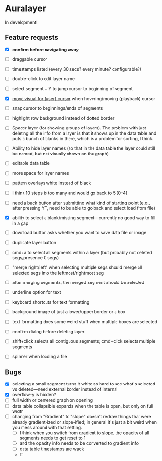 # Auralayer

In development!

## Feature requests

- [x] **confirm before navigating away**
- [ ] draggable cursor
- [ ] timestamps listed (every 30 secs? every minute? configurable?)
- [ ] double-click to edit layer name
- [ ] select segment + Y to jump cursor to beginning of segment
- [x] [move visual for (user) cursor](https://developer.mozilla.org/en-US/docs/Web/CSS/cursor) when hovering/moving (playback) cursor
- [ ] snap cursor to beginnings/ends of segments
- [ ] highlight row background instead of dotted border
- [ ] Spacer layer (for showing groups of layers). The problem with just deleting all the info from a layer is that it shows up in the data table and puts a bunch of blanks in there, which is a problem for sorting, I think.
- [ ] Ability to hide layer names (so that in the data table the layer could still be named, but not visually shown on the graph)
- [ ] editable data table
- [ ] more space for layer names
- [ ] pattern overlays white instead of black
- [ ] I think 10 steps is too many and would go back to 5 (0–4)
- [ ] need a back button after submitting what kind of starting point (e.g., after pressing YT, need to be able to go back and select load from file)
- [x] ability to select a blank/missing segment—currently no good way to fill in a gap
- [ ] download button asks whether you want to save data file or image
- [ ] duplicate layer button
- [ ] cmd+a to select all segments within a layer (but probably not deleted segs/presence 0 segs)
- [ ] "merge right/left" when selecting multiple segs should merge all selected segs into the leftmost/rightmost seg
- [ ] after merging segments, the merged segment should be selected
- [ ] underline option for text
- [ ] keyboard shortcuts for text formatting
- [ ] background image of just a lower/upper border or a box
- [ ] text formatting does some weird stuff when multiple boxes are selected
- [ ] confirm dialog before deleting layer
- [ ] shift+click selects all contiguous segments; cmd+click selects multiple segments
- [ ] spinner when loading a file


## Bugs 

- [x] selecting a small segment turns it white so hard to see what's selected vs deleted—need external border instead of internal
- [x] overflow-y is hidden?
- [ ] full width or centered graph on opening
- [ ] data table collapsible expands when the table is open, but only on full width
- [ ] changing from "Gradient" to "slope" doesn't redraw things that were already gradient-ized or slope-ified; in general it's just a bit weird when you mess around with that setting. 
  - [ ] I think when you switch from gradient to slope, the opacity of all segments needs to get reset to 1 
  - [ ] and the opacity info needs to be converted to gradient info.
  - [ ] data table timestamps are wack
  - [ ] 